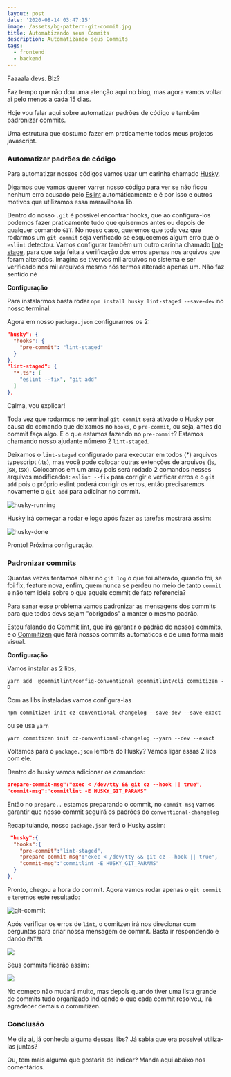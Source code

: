```yaml
---
layout: post
date: '2020-08-14 03:47:15'
image: /assets/bg-pattern-git-commit.jpg
title: Automatizando seus Commits
description: Automatizando seus Commits
tags:
  - frontend
  - backend
---
```

Faaaala devs. Blz?

Faz tempo que não dou uma atenção aqui no blog, mas agora vamos voltar ai pelo menos a cada 15 dias.

Hoje vou falar aqui sobre automatizar padrões de código e também padronizar commits.

Uma estrutura que costumo fazer em praticamente todos meus projetos javascript.

### Automatizar padrões de código

Para automatizar nossos códigos vamos usar um carinha chamado [Husky](https://github.com/typicode/huskyhttps://github.com/typicode/husky).

Digamos que vamos querer varrer nosso código para ver se não ficou nenhum erro acusado pelo [Eslint](https://eslint.org/) automáticamente e é por isso e outros motivos que utilizamos essa maravilhosa lib.

Dentro do nosso `.git` é possível encontrar hooks, que ao configura-los podemos fazer praticamente tudo que quisermos antes ou depois de qualquer comando `GIT`. No nosso caso, queremos que toda vez que rodarmos um `git commit` seja verificado se esquecemos algum erro que o `eslint` detectou. Vamos configurar também um outro carinha chamado [lint-stage](https://github.com/okonet/lint-stagedhttps://github.com/okonet/lint-staged), para que seja feita a verificação dos erros apenas nos arquivos que foram alterados. Imagina se tivervos mil arquivos no sistema e ser verificado nos mil arquivos mesmo nós termos alterado apenas um. Não faz sentido né

**Configuração**

Para instalarmos basta rodar `npm install husky lint-staged --save-dev` no nosso terminal.

Agora em nosso `package.json` configuramos os 2:

```json
"husky": {
  "hooks": {
    "pre-commit": "lint-staged"
  }
},
"lint-staged": {
  "*.ts": [
    "eslint --fix", "git add"
  ]
},
```

Calma, vou explicar!

Toda vez que rodarmos no terminal `git commit` será ativado o Husky por causa do comando que deixamos no `hooks`, o `pre-commit`, ou seja, antes do commit faça algo. E o que estamos fazendo no `pre-commit`? Estamos chamando nosso ajudante número 2 `lint-staged`.

Deixamos o `lint-staged` configurado para executar em todos (*) arquivos typescript (.ts), mas você pode colocar outras extenções de arquivos (js, jsx, tsx). Colocamos em um array pois será rodado 2 comandos nesses arquivos modificados: `eslint --fix` para corrigir e verificar erros e o `git add` pois o próprio eslint poderá corrigir os erros, então precisaremos novamente o `git add` para adicinar no commit.

![husky-running](/assets/captura-de-tela-2020-08-14-às-16.41.17.png "husky-running")

Husky irá começar a rodar e logo após fazer as tarefas mostrará assim:

![husky-done](/assets/captura-de-tela-2020-08-14-às-16.41.38.png "husky-done")

Pronto! Próxima configuração.

### Padronizar commits

Quantas vezes tentamos olhar no `git log` o que foi alterado, quando foi, se foi fix, feature nova, enfim, quem nunca se perdeu no meio de tanto `commit` e não tem ideia sobre o que aquele commit de fato referencia?

Para sanar esse problema vamos padronizar as mensagens dos commits para que todos devs sejam "obrigados" a manter o mesmo padrão.

Estou falando do [Commit lint](https://github.com/conventional-changelog/commitlint), que irá garantir o padrão do nossos commits, e o [Commitizen](https://github.com/commitizen/cz-cli) que fará nossos commits automaticos e de uma forma mais visual.

**Configuração**

Vamos instalar as 2 libs,

```
yarn add  @commitlint/config-conventional @commitlint/cli commitizen -D 
```

Com as libs instaladas vamos configura-las

```
npm commitizen init cz-conventional-changelog --save-dev --save-exact
```

ou se usa `yarn`

```
yarn commitizen init cz-conventional-changelog --yarn --dev --exact
```

Voltamos para o `package.json` lembra do Husky? Vamos ligar essas 2 libs com ele. 

Dentro do husky vamos adicionar os comandos:

```json
prepare-commit-msg":"exec < /dev/tty && git cz --hook || true", 
"commit-msg":"commitlint -E HUSKY_GIT_PARAMS"
```

Então no `prepare..` estamos preparando o commit, no `commit-msg` vamos garantir que nosso commit seguirá os padrões do `conventional-changelog`

Recapitulando, nosso `package.json` terá o Husky assim:

```json
 "husky":{
  "hooks":{
    "pre-commit":"lint-staged",
    "prepare-commit-msg":"exec < /dev/tty && git cz --hook || true",
    "commit-msg":"commitlint -E HUSKY_GIT_PARAMS"
  }
},
```

Pronto, chegou a hora do commit. Agora vamos rodar apenas o  `git commit` e teremos este resultado:



![git-commit](/assets/captura-de-tela-2020-08-14-às-19.46.19.png "git-commit")

Após verificar os erros de `lint`, o comitzen irá nos direcionar com perguntas para criar nossa mensagem de commit. Basta ir respondendo e dando `ENTER`

![](/assets/captura-de-tela-2020-08-14-às-19.49.40.png)

Seus commits ficarão assim:

![](/assets/captura-de-tela-2020-08-14-às-19.51.13.png)

No começo não mudará muito, mas depois quando tiver uma lista grande de commits tudo organizado indicando o que cada commit resolveu, irá agradecer demais o commitizen.



### Conclusão

Me diz ai, já conhecia alguma dessas libs? Já sabia que era possível utiliza-las juntas?

Ou, tem mais alguma que gostaria de indicar? Manda aqui abaixo nos comentários.
